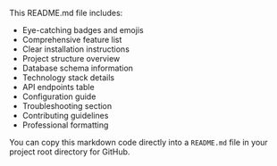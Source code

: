 
This README.md file includes:
- Eye-catching badges and emojis
- Comprehensive feature list
- Clear installation instructions
- Project structure overview
- Database schema information
- Technology stack details
- API endpoints table
- Configuration guide
- Troubleshooting section
- Contributing guidelines
- Professional formatting

You can copy this markdown code directly into a `README.md` file in your project root directory for GitHub.
